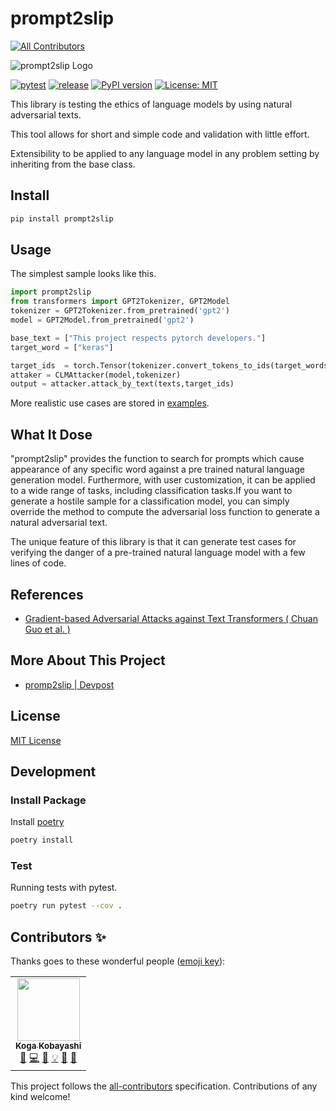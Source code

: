 # prompt2slip
<!-- ALL-CONTRIBUTORS-BADGE:START - Do not remove or modify this section -->
[![All Contributors](https://img.shields.io/badge/all_contributors-1-orange.svg?style=flat-square)](#contributors-)
<!-- ALL-CONTRIBUTORS-BADGE:END -->


![prompt2slip Logo](https://user-images.githubusercontent.com/32987034/140047469-32909981-eec5-4cfd-87ab-76010305b67f.png)


[![pytest](https://github.com/SecHack365-Fans/prompt2slip_proto/actions/workflows/pytest.yml/badge.svg)](https://github.com/SecHack365-Fans/prompt2slip/actions/workflows/pytest.yml)
[![release](https://github.com/SecHack365-Fans/prompt2slip/actions/workflows/release.yml/badge.svg?branch=main)](https://github.com/SecHack365-Fans/prompt2slip/actions/workflows/release.yml)
[![PyPI version](https://badge.fury.io/py/prompt2slip.svg)](https://badge.fury.io/py/prompt2slip)
[![License: MIT](https://img.shields.io/badge/License-MIT-yellow.svg)](https://github.com/SecHack365-Fans/prompt2slip/blob/main/LICENSE)

This library is testing the ethics of language models by using natural adversarial texts.

This tool allows for short and simple code and validation with little effort.

Extensibility to be applied to any language model in any problem setting by inheriting from the base class.


## Install

```bash
pip install prompt2slip
```


## Usage

The simplest sample looks like this.


```python
import prompt2slip
from transformers import GPT2Tokenizer, GPT2Model
tokenizer = GPT2Tokenizer.from_pretrained('gpt2')
model = GPT2Model.from_pretrained('gpt2')

base_text = ["This project respects pytorch developers."]
target_word = ["keras"]

target_ids  = torch.Tensor(tokenizer.convert_tokens_to_ids(target_words))
attaker = CLMAttacker(model,tokenizer)
output = attacker.attack_by_text(texts,target_ids)
```

More realistic use cases are stored in [examples](https://github.com/SecHack365-Fans/prompt2slip/tree/main/examples).

## What It Dose

"prompt2slip" provides the function to search for prompts which cause appearance of any specific word against a pre trained natural language generation model. Furthermore, with user customization, it can be applied to a wide range of tasks, including classification tasks.If you want to generate a hostile sample for a classification model, you can simply override the method to compute the adversarial loss function to generate a natural adversarial text.

The unique feature of this library is that it can generate test cases for verifying the danger of a pre-trained natural language model with a few lines of code.

## References

- [Gradient-based Adversarial Attacks against Text Transformers ( Chuan Guo et al. ) ](https://arxiv.org/abs/2104.13733)

## More About This Project

- [promp2slip | Devpost](https://devpost.com/software/promp2slip)

## License

[MIT License](https://github.com/SecHack365-Fans/prompt2slip/blob/main/LICENSE)

## Development

### Install Package

Install [poetry](https://python-poetry.org/docs/#installation)

```bash
poetry install
```

### Test

Running tests with pytest.

```bash
poetry run pytest --cov .
```


## Contributors ✨

Thanks goes to these wonderful people ([emoji key](https://allcontributors.org/docs/en/emoji-key)):

<!-- ALL-CONTRIBUTORS-LIST:START - Do not remove or modify this section -->
<!-- prettier-ignore-start -->
<!-- markdownlint-disable -->
<table>
  <tr>
    <td align="center"><a href="https://www.kajyuuen.com/about"><img src="https://avatars.githubusercontent.com/u/15792784?v=4?s=100" width="100px;" alt=""/><br /><sub><b>Koga Kobayashi</b></sub></a><br /><a href="https://github.com/SecHack365-Fans/prompt2slip/issues?q=author%3Akajyuuen" title="Bug reports">🐛</a> <a href="https://github.com/SecHack365-Fans/prompt2slip/commits?author=kajyuuen" title="Code">💻</a> <a href="https://github.com/SecHack365-Fans/prompt2slip/commits?author=kajyuuen" title="Documentation">📖</a> <a href="#example-kajyuuen" title="Examples">💡</a> <a href="#ideas-kajyuuen" title="Ideas, Planning, & Feedback">🤔</a> <a href="#question-kajyuuen" title="Answering Questions">💬</a></td>
  </tr>
</table>

<!-- markdownlint-restore -->
<!-- prettier-ignore-end -->

<!-- ALL-CONTRIBUTORS-LIST:END -->

This project follows the [all-contributors](https://github.com/all-contributors/all-contributors) specification. Contributions of any kind welcome!